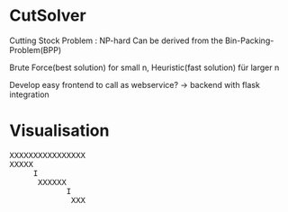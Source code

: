 # CutSolver

Cutting Stock Problem : NP-hard
Can be derived from the Bin-Packing-Problem(BPP)

Brute Force(best solution) for small n, Heuristic(fast solution) für larger n

Develop easy frontend to call as webservice? -> backend with flask integration

# Visualisation
<pre>
XXXXXXXXXXXXXXXX  
XXXXX
     I  
      XXXXXX
            I
             XXX  
</pre>

   